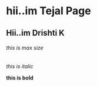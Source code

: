# hii..im Tejal Page
## Hii..im Drishti K
###### this is max size

*this is italic*

**this is bold**


